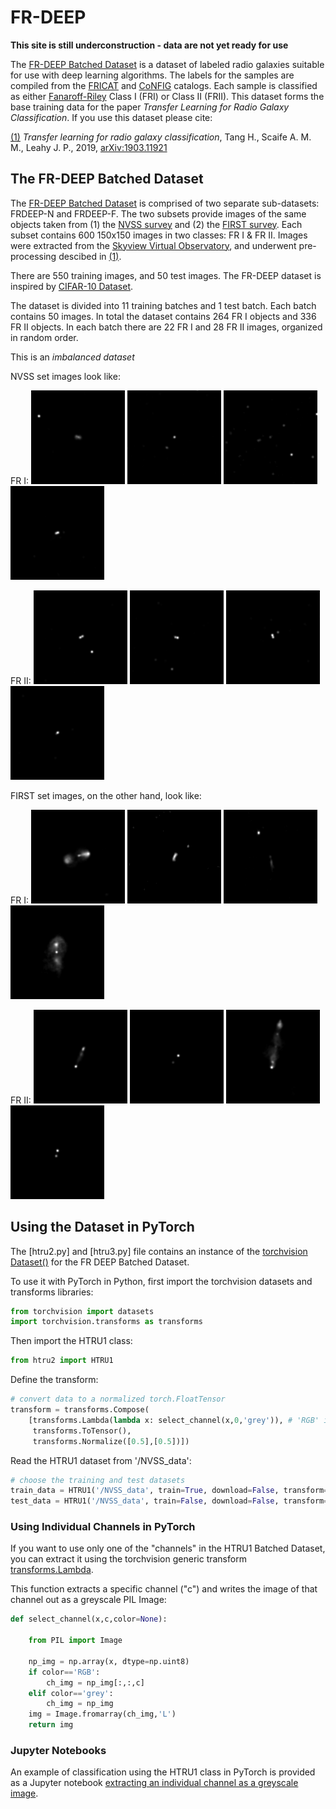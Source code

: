 # FR-DEEP

**This site is still underconstruction - data are not yet ready for use**

The [FR-DEEP Batched Dataset]() is a dataset of labeled radio galaxies suitable for use with deep learning algorithms.  The labels for the samples are compiled from the [FRICAT](https://arxiv.org/abs/1610.09376) and [CoNFIG](https://academic.oup.com/mnras/article/390/2/819/1032320) catalogs. Each sample is classified as either [Fanaroff-Riley](https://en.wikipedia.org/wiki/Fanaroff%E2%80%93Riley_classification) Class I (FRI) or Class II (FRII). This dataset forms the base training data for the paper *Transfer Learning for Radio Galaxy Classification*. If you use this dataset please cite:

[(1)](#paper) *Transfer learning for radio galaxy classification*, Tang H., Scaife A. M. M., Leahy J. P., 2019, [arXiv:1903.11921](https://arxiv.org/abs/1903.11921)  

## The FR-DEEP Batched Dataset

The [FR-DEEP Batched Dataset]() is comprised of two separate sub-datasets: FRDEEP-N and FRDEEP-F. The two subsets provide images of the same objects taken from (1) the [NVSS survey](https://www.cv.nrao.edu/nvss/) and (2) the [FIRST survey](https://www.cv.nrao.edu/first/). Each subset contains 600 150x150 images in two classes: FR I & FR II. Images were extracted from the [Skyview Virtual Observatory](https://skyview.gsfc.nasa.gov/current/cgi/titlepage.pl), and underwent pre-processing descibed in [(1)](#paper).

There are 550 training images, and 50 test images. The FR-DEEP dataset is inspired by [CIFAR-10 Dataset](http://www.cs.toronto.edu/~kriz/cifar.html).

The dataset is divided into 11 training batches and 1 test batch. Each batch contains 50 images. In total the dataset contains 264 FR I objects and 336 FR II objects. In each batch there are 22 FR I and 28 FR II images, organized in random order.

This is an *imbalanced dataset*

NVSS set images look like:

FR I: ![a](/media/nvss/FR1/1_CoNFIG_FR1_.png) ![b](/media/nvss/FR1/1_FRICAT_FR1_.png) ![c](/media/nvss/FR1/2_FRICAT_FR1_.png) ![d](/media/nvss/FR1/2_CoNFIG_FR1_.png)

FR II: ![a](/media/nvss/FR2/53_CoNFIG_FR2.png) ![b](/media/nvss/FR2/54_CoNFIG_FR2.png) ![c](/media/nvss/FR2/55_CoNFIG_FR2.png) ![d](/media/nvss/FR2/56_CoNFIG_FR2.png)

FIRST set images, on the other hand, look like:

FR I: ![a](/media/first/FR1/2_CoNFIG_FR1.png) ![b](/media/first/FR1/2_FRICAT_FR1.png) ![c](/media/first/FR1/3_FRICAT_FR1.png) ![d](/media/first/FR1/3_CoNFIG_FR1.png)

FR II: ![a](/media/first/FR2/11_CoNFIG_FR2.png) ![b](/media/first/FR2/12_CoNFIG_FR2.png) ![c](/media/first/FR2/13_CoNFIG_FR2.png) ![d](/media/first/FR2/14_CoNFIG_FR2.png)

## Using the Dataset in PyTorch

The [htru2.py] and [htru3.py] file contains an instance of the [torchvision Dataset()](https://pytorch.org/docs/stable/torchvision/datasets.html) for the FR DEEP Batched Dataset. 

To use it with PyTorch in Python, first import the torchvision datasets and transforms libraries:

```python
from torchvision import datasets
import torchvision.transforms as transforms
```

Then import the HTRU1 class:

```python
from htru2 import HTRU1
```

Define the transform:

```python
# convert data to a normalized torch.FloatTensor
transform = transforms.Compose(
    [transforms.Lambda(lambda x: select_channel(x,0,'grey')), # 'RGB' in the context of htru1
     transforms.ToTensor(),
     transforms.Normalize([0.5],[0.5])])
 ```

Read the HTRU1 dataset from '/NVSS_data':

```python
# choose the training and test datasets
train_data = HTRU1('/NVSS_data', train=True, download=False, transform=transform)
test_data = HTRU1('/NVSS_data', train=False, download=False, transform=transform)
```

### Using Individual Channels in PyTorch

If you want to use only one of the "channels" in the HTRU1 Batched Dataset, you can extract it using the torchvision generic transform [transforms.Lambda](https://pytorch.org/docs/stable/torchvision/transforms.html#generic-transforms). 

This function extracts a specific channel ("c") and writes the image of that channel out as a greyscale PIL Image:

```python
def select_channel(x,c,color=None):
    
    from PIL import Image
    
    np_img = np.array(x, dtype=np.uint8)
    if color=='RGB':
        ch_img = np_img[:,:,c]
    elif color=='grey':
        ch_img = np_img
    img = Image.fromarray(ch_img,'L')
    return img
 ```
 
### Jupyter Notebooks

An example of classification using the HTRU1 class in PyTorch is provided as a Jupyter notebook [extracting an individual channel as a greyscale image](https://github.com/as595/HTRU1/blob/master/htru1_tutorial_channel.ipynb).




